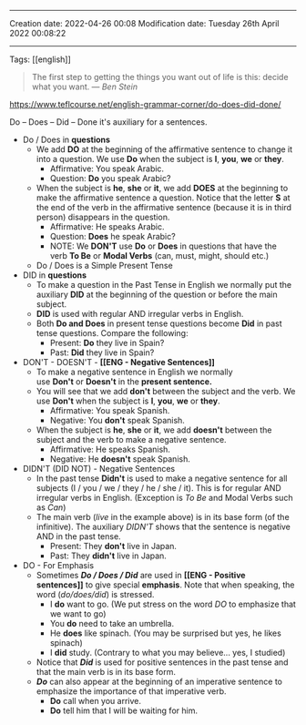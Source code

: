 

----
Creation date: 2022-04-26 00:08
Modification date: Tuesday 26th April 2022 00:08:22

----

Tags: [[english]]


> The first step to getting the things you want out of life is this: decide what you want.
> — <cite>Ben Stein</cite>

https://www.teflcourse.net/english-grammar-corner/do-does-did-done/

Do – Does – Did – Done it's auxiliary for a sentences.

- Do / Does in **questions**
	- We add **DO** at the beginning of the affirmative sentence to change it into a question. We use **Do** when the subject is **I**, **you**, **we** or **they**.
		- Affirmative: You speak Arabic.  
		- Question: **Do** you speak Arabic?
	- When the subject is **he**, **she** or **it**, we add **DOES** at the beginning to make the affirmative sentence a question. Notice that the letter **S** at the end of the verb in the affirmative sentence (because it is in third person) disappears in the question.
		- Affirmative: He speaks Arabic.  
		- Question: **Does** he speak Arabic?
		- NOTE: We **DON'T** use **Do** or **Does** in questions that have the verb **To Be** or **Modal Verbs** (can, must, might, should etc.)
	- Do / Does is a Simple Present Tense
- DID in **questions**
	- To make a question in the Past Tense in English we normally put the auxiliary **DID** at the beginning of the question or before the main subject.
	- **DID** is used with regular AND irregular verbs in English.
	- Both **Do and Does** in present tense questions become **Did** in past tense questions. Compare the following:
		- Present: **Do** they live in Spain?  
		- Past: **Did** they live in Spain?
- DON'T - DOESN'T - **[[ENG - Negative Sentences]]**
	- To make a negative sentence in English we normally use **Don't** or **Doesn't** in the **present sentence.**
	- You will see that we add **don't** between the subject and the verb. We use **Don't** when the subject is **I**, **you**, **we** or **they**.
		- Affirmative: You speak Spanish.  
		- Negative: You **don't** speak Spanish.
	- When the subject is **he**, **she** or **it**, we add **doesn't** between the subject and the verb to make a negative sentence.
		- Affirmative: He speaks Spanish.  
		- Negative: He **doesn't** speak Spanish.
- DIDN'T (DID NOT) - Negative Sentences
	- In the past tense **Didn't** is used to make a negative sentence for all subjects (I / you / we / they / he / she / it). This is for regular AND irregular verbs in English. (Exception is _To Be_ and Modal Verbs such as _Can_)
	- The main verb (_live_ in the example above) is in its base form (of the infinitive). The auxiliary _DIDN'T_ shows that the sentence is negative AND in the past tense.
		- Present: They **don't** live in Japan.  
		- Past: They **didn't** live in Japan.
- DO - For Emphasis
	- Sometimes _**Do / Does / Did**_ are used in **[[ENG - Positive sentences]]** to give special **emphasis**. Note that when speaking, the word (_do/does/did_) is stressed.
		- I **do** want to go. (We put stress on the word _DO_ to emphasize that we want to go)
		- You **do** need to take an umbrella.
		- He **does** like spinach. (You may be surprised but yes, he likes spinach)
		- I **did** study. (Contrary to what you may believe... yes, I studied)
	- Notice that _**Did**_ is used for positive sentences in the past tense and that the main verb is in its base form.
	- **_Do_** can also appear at the beginning of an imperative sentence to emphasize the importance of that imperative verb.
		- **Do** call when you arrive.
		- **Do** tell him that I will be waiting for him.